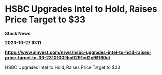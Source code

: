 # HSBC Upgrades Intel to Hold, Raises Price Target to $33
**Stock News**

**2023-10-27 10:11**

**https://www.ainvest.com/news/hsbc-upgrades-intel-to-hold-raises-price-target-to-33-23101000bc0291ed2c99160c/**

HSBC Upgrades Intel to Hold, Raises Price Target to $33